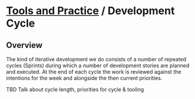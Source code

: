 # [Tools and Practice](../README.md) / Development Cycle

## Overview

The kind of iterative development we do consists of a number of repeated cycles (Sprints) during which a number of development stories are planned and executed. At the end of each cycle the work is reviewed against the intentions for the week and alongside the then current priorities.

TBD Talk about cycle length, priorities for cycle & tooling

<!---
## Contents

* [Sprint Planning](./planning.md)
* [Standup](./standup.md)
* [Demo](./demo.md)
* [Retrospective](./retro.md)
* [Tooling/Tracker](./tracker.md)

--->
